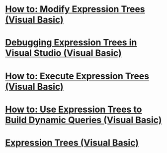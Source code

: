 # [How to: Modify Expression Trees (Visual Basic)](how-to-modify-expression-trees.md)
# [Debugging Expression Trees in Visual Studio (Visual Basic)](debugging-expression-trees-in-visual-studio.md)
# [How to: Execute Expression Trees (Visual Basic)](how-to-execute-expression-trees.md)
# [How to: Use Expression Trees to Build Dynamic Queries (Visual Basic)](how-to-use-expression-trees-to-build-dynamic-queries.md)
# [Expression Trees (Visual Basic)](index.md)
